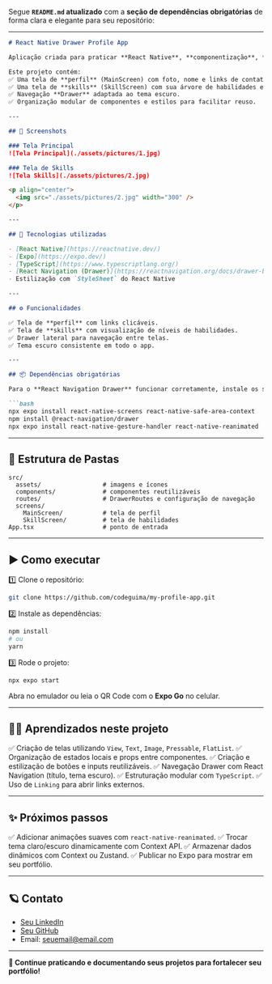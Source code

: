 Segue **`README.md` atualizado** com a **seção de dependências obrigatórias** de forma clara e elegante para seu repositório:

---

````markdown
# React Native Drawer Profile App

Aplicação criada para praticar **React Native**, **componentização**, **estilização**, **React Navigation (Drawer)** e organização de código.

Este projeto contém:
✅ Uma tela de **perfil** (MainScreen) com foto, nome e links de contato.  
✅ Uma tela de **skills** (SkillScreen) com sua árvore de habilidades e níveis.  
✅ Navegação **Drawer** adaptada ao tema escuro.  
✅ Organização modular de componentes e estilos para facilitar reuso.

---

## 📱 Screenshots

### Tela Principal
![Tela Principal](./assets/pictures/1.jpg)

### Tela de Skills
![Tela Skills](./assets/pictures/2.jpg)

<p align="center">
  <img src="./assets/pictures/2.jpg" width="300" />
</p>

---

## 🚀 Tecnologias utilizadas

- [React Native](https://reactnative.dev/)
- [Expo](https://expo.dev/)
- [TypeScript](https://www.typescriptlang.org/)
- [React Navigation (Drawer)](https://reactnavigation.org/docs/drawer-based-navigation/)
- Estilização com `StyleSheet` do React Native

---

## ⚙️ Funcionalidades

✅ Tela de **perfil** com links clicáveis.  
✅ Tela de **skills** com visualização de níveis de habilidades.  
✅ Drawer lateral para navegação entre telas.  
✅ Tema escuro consistente em todo o app.

---

## 📦 Dependências obrigatórias

Para o **React Navigation Drawer** funcionar corretamente, instale os seguintes pacotes:

```bash
npx expo install react-native-screens react-native-safe-area-context
npm install @react-navigation/drawer
npx expo install react-native-gesture-handler react-native-reanimated
````

---

## 📂 Estrutura de Pastas

```
src/
  assets/                 # imagens e ícones
  components/             # componentes reutilizáveis
  routes/                 # DrawerRoutes e configuração de navegação
  screens/
    MainScreen/           # tela de perfil
    SkillScreen/          # tela de habilidades
App.tsx                   # ponto de entrada
```

---

## ▶️ Como executar

1️⃣ Clone o repositório:

```bash
git clone https://github.com/codeguima/my-profile-app.git
```

2️⃣ Instale as dependências:

```bash
npm install
# ou
yarn
```

3️⃣ Rode o projeto:

```bash
npx expo start
```

Abra no emulador ou leia o QR Code com o **Expo Go** no celular.

---

## 🧑‍💻 Aprendizados neste projeto

✅ Criação de telas utilizando `View`, `Text`, `Image`, `Pressable`, `FlatList`.
✅ Organização de estados locais e props entre componentes.
✅ Criação e estilização de botões e inputs reutilizáveis.
✅ Navegação Drawer com React Navigation (título, tema escuro).
✅ Estruturação modular com `TypeScript`.
✅ Uso de `Linking` para abrir links externos.

---

## ✨ Próximos passos

✅ Adicionar animações suaves com `react-native-reanimated`.
✅ Trocar tema claro/escuro dinamicamente com Context API.
✅ Armazenar dados dinâmicos com Context ou Zustand.
✅ Publicar no Expo para mostrar em seu portfólio.

---

## 🪐 Contato

* [Seu LinkedIn](https://www.linkedin.com/in/jhonny-guimaraes)
* [Seu GitHub](https://github.com/codeguima)
* Email: [seuemail@email.com](mailto:jhonnycodedev@gmail.com)

---

**🚀 Continue praticando e documentando seus projetos para fortalecer seu portfólio!**
